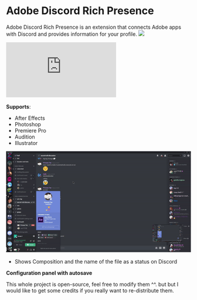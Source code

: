 # Adobe Discord Rich Presence

Adobe Discord Rich Presence is an extension that connects Adobe apps with Discord and provides information for your profile.
![](https://cdn.discordapp.com/attachments/738153603079995453/749741755003306084/rpc.png)

![Installation guide](https://github.com/lolitee/adobe-discord-rpc/blob/master/GUIDE.md)

**Supports**:
- After Effects
- Photoshop
- Premiere Pro
- Audition
- Illustrator

![](demo/preview.gif)
- Shows Composition and the name of the file as a status on Discord

**Configuration panel with autosave**

This whole project is open-source, feel free to modify them ^^. but but I would like to get some credits if you really want to re-distribute them. 
